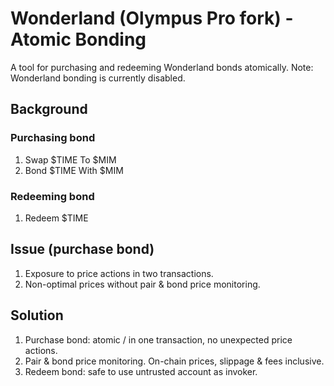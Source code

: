 # Wonderland (Olympus Pro fork) - Atomic Bonding
A tool for purchasing and redeeming Wonderland bonds atomically.
Note: Wonderland bonding is currently disabled.

## Background
### Purchasing bond
1. Swap $TIME To $MIM
2. Bond $TIME With $MIM

### Redeeming bond
1. Redeem $TIME

## Issue (purchase bond)
1. Exposure to price actions in two transactions.
2. Non-optimal prices without pair & bond price monitoring.

## Solution
1. Purchase bond: atomic / in one transaction, no unexpected price actions.
2. Pair & bond price monitoring. On-chain prices, slippage & fees inclusive.
3. Redeem bond: safe to use untrusted account as invoker.
